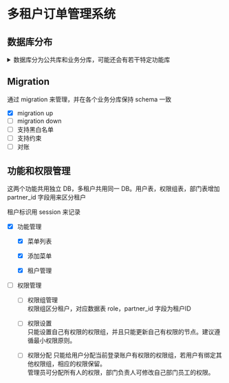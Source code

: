 # 多租户订单管理系统

## 数据库分布

<details>
<summary>数据库分为公共库和业务分库，可能还会有若干特定功能库</summary>

**1 公共库 db** 

用户表  
user  
user_info  

菜单表  
node  

租户表  
partner  

**2 业务分库**

以租户ID分库 oms_partner_xxxx (xxx 为租户ID，固定长度8位，不足左补零) , 保持业务数据隔离  

部门信息表  
department  

权限相关  
role 权限组  
role_node 权限组拥有的权限，建议遵循最小权限原则  
role_user 用户拥有的权限组，建议遵循最小权限原则  
</details>

## Migration

通过 migration 来管理，并在各个业务分库保持 schema 一致  

- [x] migration up
- [ ] migration down
- [ ] 支持黑白名单
- [ ] 支持约束
- [ ] 对账

## 功能和权限管理

这两个功能共用独立 DB，多租户共用同一 DB。用户表，权限组表，部门表增加 partner_id 字段用来区分租户

租户标识用 session 来记录

- [x] 功能管理  

  - [x] 菜单列表  

  - [x] 添加菜单

  - [x] 租户管理

- [ ] 权限管理  

  - [ ] 权限组管理  
  权限组区分租户，对应数据表 role，partner_id 字段为租户ID

  - [ ] 权限设置  
  只能设置自己有权限的权限组，并且只能更新自己有权限的节点。建议遵循最小权限原则。

  - [ ] 权限分配
  只能给用户分配当前登录账户有权限的权限组，若用户有绑定其他权限组，相应的权限保留。  
  管理员可分配所有人的权限，部门负责人可修改自己部门员工的权限。  

